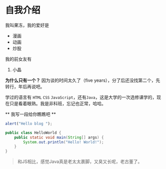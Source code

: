 # 自我介绍

我叫果冻，我的爱好是
* 漫画
* 动画
* 炒股
  

我的前女友有
1. 小晶

**为什么只有一个？**
因为谈的时间太久了（five years），分了后还没找第二个，先转行，年后再说吧。

学过的语言有 `HTML` `CSS` `JavaScript`，还有`Java`，这是大学的一次选修课学的，现在只是看着眼熟。我是非科班，忘记也正常，哈哈。

** 我写一段给你瞧瞧吧 ** 
```javascript
alert("Hello blog ");

```

```java
public class HelloWorld {
    public static void main(String[] args) {
        System.out.println("Hello! World!");
    }
}
```

> 和JS相比，感觉Java真是老太太裹脚，又臭又长呢，老古董了。



  
